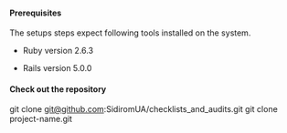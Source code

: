 #### Prerequisites

The setups steps expect following tools installed on the system.

* Ruby version 2.6.3

* Rails version 5.0.0

#### Check out the repository

git clone git@github.com:SidiromUA/checklists_and_audits.git
git clone project-name.git